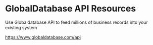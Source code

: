 GlobalDatabase API Resources
=

Use Globaldatabase API to feed millions of business records into your existing system

https://www.globaldatabase.com/api